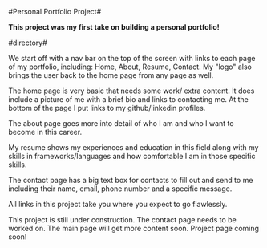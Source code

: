 #Personal Portfolio Project#

**This project was my first take on building a personal portfolio!**

#directory#
 
We start off with a nav bar on the top of the screen with links to each page of my portfolio, including: Home, About, Resume, Contact.
My "logo" also brings the user back to the home page from any page as well.

The home page is very basic that needs some work/ extra content. It does include a picture of me with a brief bio and links to contacting me.
At the bottom of the page I put links to my github/linkedin profiles.

The about page goes more into detail of who I am and who I want to become in this career.

My resume shows my experiences and education in this field along with my skills in frameworks/languages and how comfortable I am in those specific skills.

The contact page has a big text box for contacts to fill out and send to me including their name, email, phone number and a specific message.

All links in this project take you where you expect to go flawlessly.

This project is still under construction. The contact page needs to be worked on. The main page will get more content soon. Project page coming soon!
